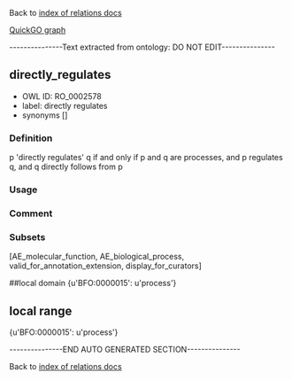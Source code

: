 Back to [index of relations docs](https://github.com/geneontology/annotation_extensions/tree/master/doc)

[QuickGO graph](www.ebi.ac.uk/QuickGO/AnnotationExtensionRelations.html)

---------------Text extracted from ontology: DO NOT EDIT---------------

## directly_regulates
* OWL ID: RO_0002578
* label: directly regulates
* synonyms
[]

### Definition
p 'directly regulates' q if and only if p and q are processes, and p regulates q, and q directly follows from p

### Usage


### Comment


### Subsets
[AE_molecular_function, AE_biological_process, valid_for_annotation_extension, display_for_curators]

##local domain
{u'BFO:0000015': u'process'}

## local range
{u'BFO:0000015': u'process'}

---------------END AUTO GENERATED SECTION---------------


Back to [index of relations docs](https://github.com/geneontology/annotation_extensions/tree/master/doc)
